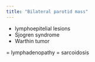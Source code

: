 ```yaml
---
title: "Bilateral parotid mass"
---
```

- lymphoepitelial lesions
- Sjogren syndrome
- Warthin tumor

= lymphadenopathy
= sarcoidosis

